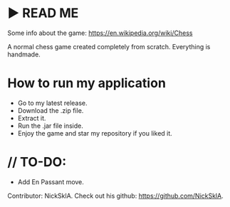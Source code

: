 # ► READ ME

Some info about the game: https://en.wikipedia.org/wiki/Chess

A normal chess game created completely from scratch. Everything is handmade.

# How to run my application
- Go to my latest release.
- Download the .zip file.
- Extract it.
- Run the .jar file inside.
- Enjoy the game and star my repository if you liked it.

# // TO-DO:
- Add En Passant move.

Contributor: NickSklA.
Check out his github: https://github.com/NickSklA.
